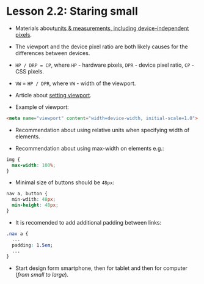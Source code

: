# Lesson 2.2: Staring small

* Materials about[units & measurements, including device-independent pixels](https://material.io/guidelines/layout/units-measurements.html).

* The viewport and the device pixel ratio are both likely causes for the differences between devices.

* ``HP / DRP = CP``, where ``HP`` - hardware pixels,  ``DPR`` - device pixel ratio, ``CP`` -  CSS pixels.

* ``VW`` = ``HP / DPR``, where ``VW`` - width of the viewport.

* Article about [setting viewport](https://developer.mozilla.org/en-US/docs/Mozilla/Mobile/Viewport_meta_tag).

* Example of viewport:

```html
<meta name="viewport" content="width=device-width, initial-scale=1.0">
```

* Recommendation about using relative units when specifying width of elements.

* Recommendation about using max-width on elements e.g.:

```CSS
img {
  max-width: 100%;
}
```
* Minimal size of buttons should be ``48px``:

```CSS
nav a, button {
  min-wdith: 48px;
  min-height: 48px;
}
```

* It is recomended to add additional padding between links:

```CSS
.nav a {
  ...
  padding: 1.5em;
  ...
}
```

* Start design form smartphone, then for tablet and then for computer (*from small to large*).
